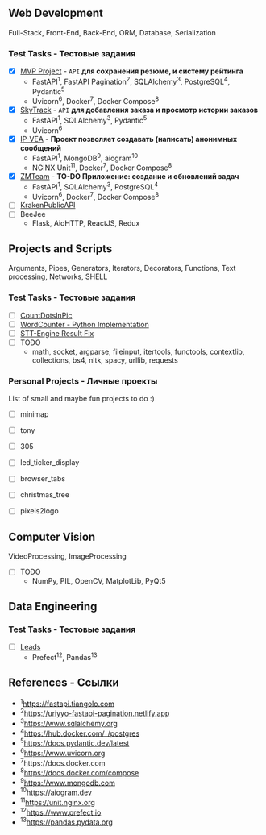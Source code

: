 ## Web Development
Full-Stack, Front-End, Back-End, ORM, Database, Serialization

### Test Tasks - Тестовые задания
- [x] [MVP Project](./WebDevelopment/MVPProject) - `API` **для сохранения резюме, и систему рейтинга**
  - FastAPI<sup>1</sup>,
    FastAPI Pagination<sup>2</sup>,
    SQLAlchemy<sup>3</sup>,
    PostgreSQL<sup>4</sup>,
    Pydantic<sup>5</sup>
  - Uvicorn<sup>6</sup>,
    Docker<sup>7</sup>,
    Docker Compose<sup>8</sup>
- [x] [SkyTrack](./WebDevelopment/SkyTrack) - `API` **для добавления заказа и просмотр истории заказов**
  - FastAPI<sup>1</sup>,
    SQLAlchemy<sup>3</sup>,
    Pydantic<sup>5</sup>
  - Uvicorn<sup>6</sup>
- [x] [IP-VEA](./WebDevelopment/IP-VEA) - **Проект позволяет создавать (написать) анонимных сообщений**
  - FastAPI<sup>1</sup>,
    MongoDB<sup>9</sup>,
    aiogram<sup>10</sup>
  - NGINX Unit<sup>11</sup>,
    Docker<sup>7</sup>,
    Docker Compose<sup>8</sup>
- [x] [ZMTeam](./WebDevelopment/ZMTeam) - **TO-DO Приложение: создание и обновлений задач**
  - FastAPI<sup>1</sup>,
    SQLAlchemy<sup>3</sup>,
    PostgreSQL<sup>4</sup>
  - Uvicorn<sup>6</sup>,
    Docker<sup>7</sup>,
    Docker Compose<sup>8</sup>
- [ ] [KrakenPublicAPI](./WebDevelopment/KrakenPublicAPI)
- [ ] BeeJee
  - Flask, AioHTTP, ReactJS, Redux

## Projects and Scripts
Arguments, Pipes, Generators, Iterators, Decorators, Functions, Text processing, Networks, SHELL

### Test Tasks - Тестовые задания
- [ ] [CountDotsInPic](./ProjectsAndScripts/CountDotsInPic)
- [ ] [WordCounter - Python Implementation](./ProjectsAndScripts/wc.py)
- [ ] [STT-Engine Result Fix](./ProjectsAndScripts/imot-io.py)
- [ ] TODO
  - math, socket, argparse, fileinput, itertools, functools, contextlib, collections, bs4, nltk, spacy, urllib, requests

### Personal Projects - Личные проекты
List of small and maybe fun projects to do :)

- [ ] minimap
- [ ] tony
- [ ] 305
- [ ] led_ticker_display
- [ ] browser_tabs
- [ ] christmas_tree
- [ ] pixels2logo


## Computer Vision
VideoProcessing, ImageProcessing
- [ ] TODO
  - NumPy, PIL, OpenCV, MatplotLib, PyQt5

## Data Engineering

### Test Tasks - Тестовые задания
- [ ] [Leads](./DataEngineering/Leads)
  - Prefect<sup>12</sup>,
    Pandas<sup>13</sup>

## References - Ссылки
- <sup>1</sup>https://fastapi.tiangolo.com
- <sup>2</sup>https://uriyyo-fastapi-pagination.netlify.app
- <sup>3</sup>https://www.sqlalchemy.org
- <sup>4</sup>https://hub.docker.com/_/postgres
- <sup>5</sup>https://docs.pydantic.dev/latest
- <sup>6</sup>https://www.uvicorn.org
- <sup>7</sup>https://docs.docker.com
- <sup>8</sup>https://docs.docker.com/compose
- <sup>9</sup>https://www.mongodb.com
- <sup>10</sup>https://aiogram.dev
- <sup>11</sup>https://unit.nginx.org
- <sup>12</sup>https://www.prefect.io
- <sup>13</sup>https://pandas.pydata.org